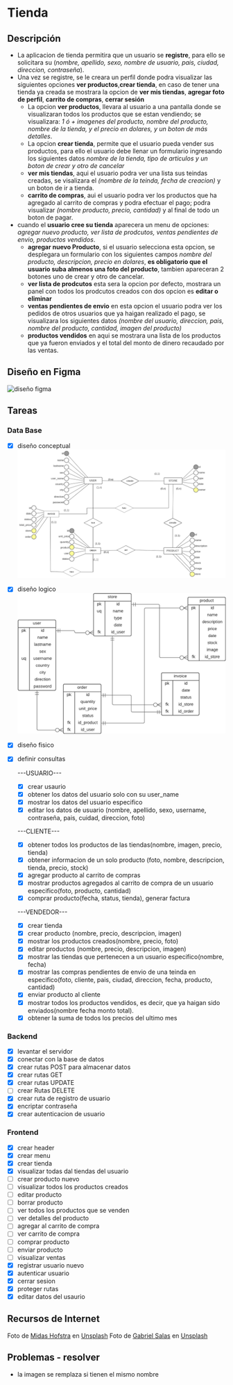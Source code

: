 # Tienda

## Descripción
* La aplicacion de tienda permitira que un usuario se **registre**, para ello se solicitara su (*nombre, apellido, sexo, nombre de usuario, pais, ciudad, direccion, contraseña*).
* Una vez se registre, se le creara un perfil donde podra visualizar las siguientes opciones **ver productos**,**crear tienda**, en caso de tener una tienda ya creada se mostrara la opcion de **ver mis tiendas**, **agregar foto de perfil**, **carrito de compras**, **cerrar sesión**
  * La opcion **ver productos**, llevara al usuario a una pantalla donde se visualizaran todos los productos que se estan vendiendo; se visualizara: *1 ó + imagenes del producto, nombre del producto, nombre de la tienda, y el precio en dolares, y un boton de más detalles*.
  * La opcion **crear tienda**, permite que el usuario pueda vender sus productos, para ello el usuario debe llenar un formulario ingresando los siguientes datos *nombre de la tienda, tipo de articulos y un boton de crear y otro de cancelar*
  * **ver mis tiendas**, aqui el usuario podra ver una lista sus teindas creadas, se visalizara el *(nombre de la teinda, fecha de creacion)* y un boton de ir a tienda.
  * **carrito de compras**, aui el usuario podra ver los productos que ha agregado al carrito de compras y podra efectuar el pago; podra visualizar *(nombre producto, precio, cantidad)* y al final de todo un boton de pagar.
* cuando el **usuario cree su tienda** aparecera un menu de opciones: *agregar nuevo producto, ver lista de prodcutos, ventas pendientes de envio, productos vendidos*.
  * **agregar nuevo Producto**, si el usuario selecciona esta opcion, se desplegara un formulario con los siguientes campos *nombre del producto, descripcion, precio en dolares*, **es obligatorio que el usuario suba almenos una foto del producto**, tambien apareceran 2 botones uno de crear y otro de cancelar.
  * **ver lista de prodcutos** esta sera la opcion por defecto, mostrara un panel con todos los prodcutos creados con dos opcion es **editar o eliminar**
  * **ventas pendientes de envio** en esta opcion el usuario podra ver los pedidos de otros usuarios que ya haigan realizado el pago,  se visualizara los siguientes datos *(nombre del usuario, direccion, pais, nombre del producto, cantidad, imagen del producto)* 
  * **productos vendidos** en aqui se mostrara una lista de los productos que ya fueron enviados y el total del monto de dinero recaudado por las ventas.

## Diseño en Figma
![diseño figma](./readme-img/dise%C3%B1o-figma.png)

## Tareas
### Data Base
* [x] diseño conceptual
  ![diseño conceptual](./readme-img/store-DC.jpg)
* [x] diseño logico
  ![diseño logico](./readme-img/store-DL.jpg)
* [x] diseño fisico
* [x] definir consultas
  
  ---USUARIO---
  * [x] crear usaurio
  * [x] obtener los datos del usuario solo con su user_name
  * [x] mostrar los datos del usuario especifico
  * [x] editar los datos de usuario (nombre, apellido, sexo, username, contraseña, pais, cuidad, direccion, foto)
  
  ---CLIENTE---
  * [x] obtener todos los productos de las tiendas(nombre, imagen, precio, tienda)
  * [x] obtener informacion de un solo producto (foto, nombre, descripcion, tienda, precio, stock)
  * [x] agregar producto al carrito de compras 
  * [x] mostrar productos agregados al carrito de compra de un usuario especifico(foto, producto, cantidad)
  * [x] comprar producto(fecha, status, tienda), generar factura
  
  ---VENDEDOR---
  * [x] crear tienda
  * [x] crear producto (nombre, precio, descripcion, imagen)
  * [x] mostrar los productos creados(nombre, precio, foto)
  * [x] editar productos (nombre, precio, descripcion, imagen)
  * [x] mostrar las tiendas que pertenecen a un usuario especifico(nombre, fecha)
  * [x] mostrar las compras pendientes de envio de una teinda en especifico(foto, cliente, pais, ciudad, direccion, fecha, producto, cantidad)
  * [x] enviar producto al cliente
  * [x] mostrar todos los productos vendidos, es decir, que ya haigan sido enviados(nombre fecha monto total).
  * [x] obtener la suma de todos los precios del ultimo mes
### Backend
* [x] levantar el servidor
* [x] conectar con la base de datos
* [x] crear rutas POST para almacenar datos
* [x] crear rutas GET
* [x] crear rutas UPDATE
* [ ] crear Rutas DELETE
* [x] crear ruta de registro de usuario
* [x] encriptar contraseña
* [x] crear autenticacion de usuario
### Frontend
* [x] crear header
* [x] crear menu
* [x] crear tienda
* [x] visualizar todas dal tiendas del usuario
* [ ] crear producto nuevo
* [ ] visualizar todos los productos creados
* [ ] editar producto
* [ ] borrar producto 
* [ ] ver todos los productos que se venden
* [ ] ver detalles del producto
* [ ] agregar al carrito de compra
* [ ] ver carrito de compra
* [ ] comprar producto
* [ ] enviar producto
* [ ] visualizar ventas
* [x] registrar usuario nuevo
* [x] autenticar usuario
* [x] cerrar sesion
* [x] proteger rutas
* [x] editar datos del usaurio   

## Recursos de Internet

Foto de <a href="https://unsplash.com/@midashofstra?utm_source=unsplash&utm_medium=referral&utm_content=creditCopyText">Midas Hofstra</a> en <a href="https://unsplash.com/es/fotos/a6PMA5JEmWE?utm_source=unsplash&utm_medium=referral&utm_content=creditCopyText">Unsplash</a>
Foto de <a href="https://unsplash.com/@gabrielsalas?utm_source=unsplash&utm_medium=referral&utm_content=creditCopyText">Gabriel Salas</a> en <a href="https://unsplash.com/es/fotos/YnENabLdEKY?utm_source=unsplash&utm_medium=referral&utm_content=creditCopyText">Unsplash</a>
  

## Problemas - resolver
* la imagen se remplaza si tienen el mismo nombre